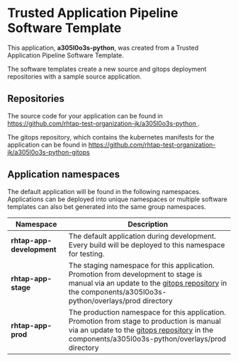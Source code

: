 # Trusted Application Pipeline Software Template

This application, **a305l0o3s-python**, was created from a Trusted Application Pipeline Software Template.

The software templates create a new source and gitops deployment repositories with a sample source application. 

## Repositories

The source code for your application can be found in [https://github.com/rhtap-test-organization-jk/a305l0o3s-python ](https://github.com/rhtap-test-organization-jk/a305l0o3s-python ).
 
The gitops repository, which contains the kubernetes manifests for the application can be found in 
[https://github.com/rhtap-test-organization-jk/a305l0o3s-python-gitops ](https://github.com/rhtap-test-organization-jk/a305l0o3s-python-gitops ) 

## Application namespaces 

The default application will be found in the following namespaces. Applications can be deployed into unique namespaces or multiple software templates can also bet generated into the same group namespaces.  

|  Namespace   |  Description   |  
| -------- | -------- |   
| **rhtap-app-development** | The default application during development. Every build will be deployed to this namespace for testing. | 
| **rhtap-app-stage** | The staging namespace for this application. Promotion from development to stage is manual via an update to the [gitops repository](https://github.com/rhtap-test-organization-jk/a305l0o3s-python-gitops ) in the components/a305l0o3s-python/overlays/prod directory |  
| **rhtap-app-prod** | The production namespace for this application. Promotion from stage to production is manual via an update to the [gitops repository](https://github.com/rhtap-test-organization-jk/a305l0o3s-python-gitops ) in the components/a305l0o3s-python/overlays/prod directory | 